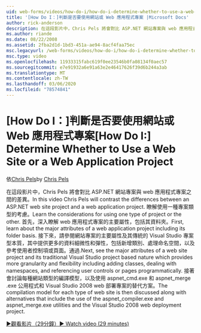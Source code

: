 ```yaml
---
uid: web-forms/videos/how-do-i/how-do-i-determine-whether-to-use-a-web-site-or-a-web-application-project
title: '[How Do I：]判斷是否要使用網站或 Web 應用程式專案 |Microsoft Docs'
author: rick-anderson
description: 在這段影片中，Chris Pels 將會對比 ASP.NET 網站專案與 web 應用程式專案之間的差異。 瞭解使用的考慮
ms.author: riande
ms.date: 08/22/2008
ms.assetid: 2fba2d1d-1bd3-451a-ae94-8acf4faa75ec
msc.legacyurl: /web-forms/videos/how-do-i/how-do-i-determine-whether-to-use-a-web-site-or-a-web-application-project
msc.type: video
ms.openlocfilehash: 11933315fabc619f0ee23546b0fa08134f0aec57
ms.sourcegitcommit: e7e91932a6e91a63e2e46417626f39d6b244a3ab
ms.translationtype: MT
ms.contentlocale: zh-TW
ms.lasthandoff: 03/06/2020
ms.locfileid: "78574841"
---
```

# <a name="how-do-i-determine-whether-to-use-a-web-site-or-a-web-application-project"></a><span data-ttu-id="b52c4-104">[How Do I：]判斷是否要使用網站或 Web 應用程式專案</span><span class="sxs-lookup"><span data-stu-id="b52c4-104">[How Do I:] Determine Whether to Use a Web Site or a Web Application Project</span></span>

<span data-ttu-id="b52c4-105">依[Chris Pels](https://twitter.com/chrispels)</span><span class="sxs-lookup"><span data-stu-id="b52c4-105">by [Chris Pels](https://twitter.com/chrispels)</span></span>

<span data-ttu-id="b52c4-106">在這段影片中，Chris Pels 將會對比 ASP.NET 網站專案與 web 應用程式專案之間的差異。</span><span class="sxs-lookup"><span data-stu-id="b52c4-106">In this video Chris Pels will contrast the differences between an ASP.NET web site project and a web application project.</span></span> <span data-ttu-id="b52c4-107">瞭解使用一種專案類型的考慮。</span><span class="sxs-lookup"><span data-stu-id="b52c4-107">Learn the considerations for using one type of project or the other.</span></span> <span data-ttu-id="b52c4-108">首先，深入瞭解 web 應用程式專案的主要屬性，包括其資料夾。</span><span class="sxs-lookup"><span data-stu-id="b52c4-108">First, learn about the major attributes of a web application project including its folder basis.</span></span> <span data-ttu-id="b52c4-109">接下來，請參閱網站專案的主要屬性及其傳統的 Visual Studio 專案型本質，其中提供更多的資料細微性和彈性，包括新增類別、處理命名空間，以及參考使用者控制項或頁面。通過.</span><span class="sxs-lookup"><span data-stu-id="b52c4-109">Next, see the major attributes of a web site project and its traditional Visual Studio project based nature which provides more granularity and flexibility including adding classes, dealing with namespaces, and referencing user controls or pages programmatically.</span></span> <span data-ttu-id="b52c4-110">接著會討論每種網站類型的編譯模型，以及使用 aspnet\_cmd.exe 和 aspnet\_merge .exe 公用程式和 Visual Studio 2008 web 部署專案的替代方案。</span><span class="sxs-lookup"><span data-stu-id="b52c4-110">The compilation model for each type of web site is then discussed along with alternatives that include the use of the aspnet\_compiler.exe and aspnet\_merge.exe utilities and the Visual Studio 2008 web deployment project.</span></span>

[<span data-ttu-id="b52c4-111">&#9654;觀看影片（29分鐘）</span><span class="sxs-lookup"><span data-stu-id="b52c4-111">&#9654; Watch video (29 minutes)</span></span>](https://channel9.msdn.com/Blogs/ASP-NET-Site-Videos/how-do-i-determine-whether-to-use-a-web-site-or-a-web-application-project)
